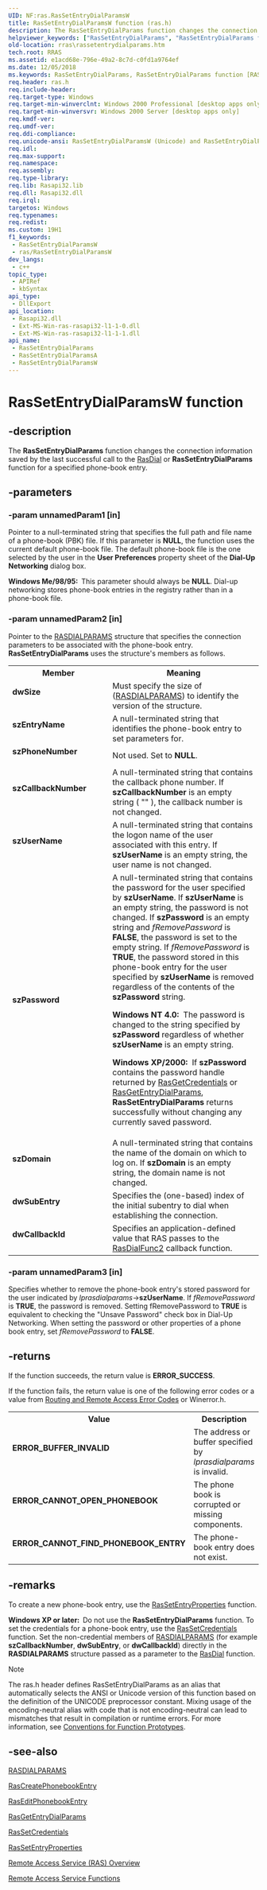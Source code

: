 ```yaml
---
UID: NF:ras.RasSetEntryDialParamsW
title: RasSetEntryDialParamsW function (ras.h)
description: The RasSetEntryDialParams function changes the connection information saved by the last successful call to the RasDial or RasSetEntryDialParams function for a specified phone-book entry. (Unicode)
helpviewer_keywords: ["RasSetEntryDialParams", "RasSetEntryDialParams function [RAS]", "RasSetEntryDialParamsW", "_ras_rassetentrydialparams", "dwCallbackId", "dwSize", "dwSubEntry", "ras/RasSetEntryDialParams", "ras/RasSetEntryDialParamsW", "rras.rassetentrydialparams", "szCallbackNumber", "szDomain", "szEntryName", "szPassword", "szPhoneNumber", "szUserName"]
old-location: rras\rassetentrydialparams.htm
tech.root: RRAS
ms.assetid: e1acd68e-796e-49a2-8c7d-c0fd1a9764ef
ms.date: 12/05/2018
ms.keywords: RasSetEntryDialParams, RasSetEntryDialParams function [RAS], RasSetEntryDialParamsA, RasSetEntryDialParamsW, _ras_rassetentrydialparams, dwCallbackId, dwSize, dwSubEntry, ras/RasSetEntryDialParams, ras/RasSetEntryDialParamsA, ras/RasSetEntryDialParamsW, rras.rassetentrydialparams, szCallbackNumber, szDomain, szEntryName, szPassword, szPhoneNumber, szUserName
req.header: ras.h
req.include-header: 
req.target-type: Windows
req.target-min-winverclnt: Windows 2000 Professional [desktop apps only]
req.target-min-winversvr: Windows 2000 Server [desktop apps only]
req.kmdf-ver: 
req.umdf-ver: 
req.ddi-compliance: 
req.unicode-ansi: RasSetEntryDialParamsW (Unicode) and RasSetEntryDialParamsA (ANSI)
req.idl: 
req.max-support: 
req.namespace: 
req.assembly: 
req.type-library: 
req.lib: Rasapi32.lib
req.dll: Rasapi32.dll
req.irql: 
targetos: Windows
req.typenames: 
req.redist: 
ms.custom: 19H1
f1_keywords:
 - RasSetEntryDialParamsW
 - ras/RasSetEntryDialParamsW
dev_langs:
 - c++
topic_type:
 - APIRef
 - kbSyntax
api_type:
 - DllExport
api_location:
 - Rasapi32.dll
 - Ext-MS-Win-ras-rasapi32-l1-1-0.dll
 - Ext-MS-Win-ras-rasapi32-l1-1-1.dll
api_name:
 - RasSetEntryDialParams
 - RasSetEntryDialParamsA
 - RasSetEntryDialParamsW
---
```


# RasSetEntryDialParamsW function


## -description

The 
<b>RasSetEntryDialParams</b> function changes the connection information saved by the last successful call to the 
<a href="/windows/desktop/api/ras/nf-ras-rasdiala">RasDial</a> or 
<b>RasSetEntryDialParams</b> function for a specified phone-book entry.

## -parameters

### -param unnamedParam1 [in]

Pointer to a null-terminated string that specifies the full path and file name of a phone-book (PBK) file. If this parameter is <b>NULL</b>, the function uses the current default phone-book file. The default phone-book file is the one selected by the user in the <b>User Preferences</b> property sheet of the <b>Dial-Up Networking</b> dialog box. 



						

<b>Windows Me/98/95:  </b>This parameter should always be <b>NULL</b>. Dial-up networking stores phone-book entries in the registry rather than in a phone-book file.

### -param unnamedParam2 [in]

Pointer to the 
<a href="/previous-versions/windows/desktop/legacy/aa377238(v=vs.85)">RASDIALPARAMS</a> structure that specifies the connection parameters to be associated with the phone-book entry. 
<b>RasSetEntryDialParams</b> uses the structure's members as follows. 



<table>
<tr>
<th>Member</th>
<th>Meaning</th>
</tr>
<tr>
<td width="40%"><a id="dwSize"></a><a id="dwsize"></a><a id="DWSIZE"></a><dl>
<dt><b><b>dwSize</b></b></dt>
</dl>
</td>
<td width="60%">
Must specify the size of (<a href="/previous-versions/windows/desktop/legacy/aa377238(v=vs.85)">RASDIALPARAMS</a>) to identify the version of the structure.

</td>
</tr>
<tr>
<td width="40%"><a id="szEntryName"></a><a id="szentryname"></a><a id="SZENTRYNAME"></a><dl>
<dt><b><b>szEntryName</b></b></dt>
</dl>
</td>
<td width="60%">
A null-terminated string that identifies the phone-book entry to set parameters for.

</td>
</tr>
<tr>
<td width="40%"><a id="szPhoneNumber"></a><a id="szphonenumber"></a><a id="SZPHONENUMBER"></a><dl>
<dt><b><b>szPhoneNumber</b></b></dt>
</dl>
</td>
<td width="60%">
Not used. Set to <b>NULL</b>.

</td>
</tr>
<tr>
<td width="40%"><a id="szCallbackNumber"></a><a id="szcallbacknumber"></a><a id="SZCALLBACKNUMBER"></a><dl>
<dt><b><b>szCallbackNumber</b></b></dt>
</dl>
</td>
<td width="60%">
A null-terminated string that contains the callback phone number. If <b>szCallbackNumber</b> is an empty string ( "" ), the callback number is not changed.

</td>
</tr>
<tr>
<td width="40%"><a id="szUserName"></a><a id="szusername"></a><a id="SZUSERNAME"></a><dl>
<dt><b><b>szUserName</b></b></dt>
</dl>
</td>
<td width="60%">
A null-terminated string that contains the logon name of the user associated with this entry. If <b>szUserName</b> is an empty string, the user name is not changed.

</td>
</tr>
<tr>
<td width="40%"><a id="szPassword"></a><a id="szpassword"></a><a id="SZPASSWORD"></a><dl>
<dt><b><b>szPassword</b></b></dt>
</dl>
</td>
<td width="60%">
A null-terminated string that contains the password for the user specified by <b>szUserName</b>. If <b>szUserName</b> is an empty string, the password is not changed. If <b>szPassword</b> is an empty string and <i>fRemovePassword</i> is <b>FALSE</b>, the password is set to the empty string. If <i>fRemovePassword</i> is <b>TRUE</b>, the password stored in this phone-book entry for the user specified by <b>szUserName</b> is removed regardless of the contents of the <b>szPassword</b> string. 




<b>Windows NT 4.0:  </b>The password is changed to the string specified by <b>szPassword</b> regardless of whether <b>szUserName</b> is an empty string.

<b>Windows XP/2000:  </b>If <b>szPassword</b> contains the password handle returned by 
<a href="/windows/desktop/api/ras/nf-ras-rasgetcredentialsa">RasGetCredentials</a> or 
<a href="/windows/desktop/api/ras/nf-ras-rasgetentrydialparamsa">RasGetEntryDialParams</a>, 
<b>RasSetEntryDialParams</b> returns successfully without changing any currently saved password.

</td>
</tr>
<tr>
<td width="40%"><a id="szDomain"></a><a id="szdomain"></a><a id="SZDOMAIN"></a><dl>
<dt><b><b>szDomain</b></b></dt>
</dl>
</td>
<td width="60%">
A null-terminated string that contains the name of the domain on which to log on. If <b>szDomain</b> is an empty string, the domain name is not changed.

</td>
</tr>
<tr>
<td width="40%"><a id="dwSubEntry"></a><a id="dwsubentry"></a><a id="DWSUBENTRY"></a><dl>
<dt><b><b>dwSubEntry</b></b></dt>
</dl>
</td>
<td width="60%">
Specifies the (one-based) index of the initial subentry to dial when establishing the connection.

</td>
</tr>
<tr>
<td width="40%"><a id="dwCallbackId"></a><a id="dwcallbackid"></a><a id="DWCALLBACKID"></a><dl>
<dt><b><b>dwCallbackId</b></b></dt>
</dl>
</td>
<td width="60%">
Specifies an application-defined value that RAS passes to the 
<a href="/windows/desktop/api/ras/nc-ras-rasdialfunc2">RasDialFunc2</a> callback function.

</td>
</tr>
</table>

### -param unnamedParam3 [in]

Specifies whether to remove the phone-book entry's stored password for the user indicated by <i>lprasdialparams</i>-&gt;<b>szUserName</b>. If <i>fRemovePassword</i> is <b>TRUE</b>, the password is removed. Setting fRemovePassword to <b>TRUE</b> is equivalent to checking the "Unsave Password" check box in Dial-Up Networking. When setting the password or other properties of a phone book entry, set <i>fRemovePassword</i> to <b>FALSE</b>.

## -returns

If the function succeeds, the return value is <b>ERROR_SUCCESS</b>.

If the function fails, the return value is one of the following error codes or a value from <a href="/windows/desktop/RRAS/routing-and-remote-access-error-codes">Routing and Remote Access Error Codes</a> or Winerror.h.

<table>
<tr>
<th>Value</th>
<th>Description</th>
</tr>
<tr>
<td width="40%">
<dl>
<dt><b>ERROR_BUFFER_INVALID</b></dt>
</dl>
</td>
<td width="60%">
The address or buffer specified by <i>lprasdialparams</i> is invalid.

</td>
</tr>
<tr>
<td width="40%">
<dl>
<dt><b>ERROR_CANNOT_OPEN_PHONEBOOK</b></dt>
</dl>
</td>
<td width="60%">
The phone book is corrupted or missing components.

</td>
</tr>
<tr>
<td width="40%">
<dl>
<dt><b>ERROR_CANNOT_FIND_PHONEBOOK_ENTRY</b></dt>
</dl>
</td>
<td width="60%">
The phone-book entry does not exist.

</td>
</tr>
</table>

## -remarks

To create a new phone-book entry, use the 
<a href="/windows/desktop/api/ras/nf-ras-rassetentrypropertiesa">RasSetEntryProperties</a> function.

<b>Windows XP or later:  </b>Do not use the 
<b>RasSetEntryDialParams</b> function. To set the credentials for a phone-book entry, use the 
<a href="/windows/desktop/api/ras/nf-ras-rassetcredentialsa">RasSetCredentials</a> function. Set the non-credential members of 
<a href="/previous-versions/windows/desktop/legacy/aa377238(v=vs.85)">RASDIALPARAMS</a> (for example <b>szCallbackNumber</b>, <b>dwSubEntry</b>, or <b>dwCallbackId</b>) directly in the 
<b>RASDIALPARAMS</b> structure passed as a parameter to the 
<a href="/windows/desktop/api/ras/nf-ras-rasdiala">RasDial</a> function.





> [!NOTE]
> The ras.h header defines RasSetEntryDialParams as an alias that automatically selects the ANSI or Unicode version of this function based on the definition of the UNICODE preprocessor constant. Mixing usage of the encoding-neutral alias with code that is not encoding-neutral can lead to mismatches that result in compilation or runtime errors. For more information, see [Conventions for Function Prototypes](/windows/win32/intl/conventions-for-function-prototypes).

## -see-also

<a href="/previous-versions/windows/desktop/legacy/aa377238(v=vs.85)">RASDIALPARAMS</a>



<a href="/windows/desktop/api/ras/nf-ras-rascreatephonebookentrya">RasCreatePhonebookEntry</a>



<a href="/windows/desktop/api/ras/nf-ras-raseditphonebookentrya">RasEditPhonebookEntry</a>



<a href="/windows/desktop/api/ras/nf-ras-rasgetentrydialparamsa">RasGetEntryDialParams</a>



<a href="/windows/desktop/api/ras/nf-ras-rassetcredentialsa">RasSetCredentials</a>



<a href="/windows/desktop/api/ras/nf-ras-rassetentrypropertiesa">RasSetEntryProperties</a>



<a href="/windows/desktop/RRAS/about-remote-access-service">Remote Access Service (RAS) Overview</a>



<a href="/windows/desktop/RRAS/remote-access-service-functions">Remote Access Service Functions</a>
